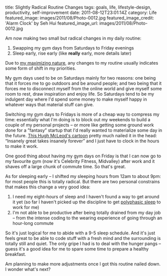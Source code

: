 title: Slightly Radical Routine Changes
tags: goals, life, lifestyle-design, productivity, self-improvement
date: 2011-08-12T23:01:14Z
category: Life
featured_image: images/2011/08/Photo-0012.jpg
featured_image_credit: 'Alarm Clock' by Seh Hui
featured_image_url: images/2011/08/Photo-0012.jpg

Am now making two small but radical changes in my daily routine:

1. Swapping my gym days from Saturdays to Friday evenings
2. Sleep early, rise early (like **really** early, more details later)

Due to [my maximizing nature]({filename}/blog/2010/personal-strength.md), any changes to my routine usually indicates some form of shift in my priorities.

My gym days used to be on Saturdays mainly for two reasons: one being that it forces me to go outdoors and be around people; and two being that it forces me to disconnect myself from the online world and give myself some room to rest, draw inspiration and enjoy life. So Saturdays tend to be my indulgent day where I'd spend some money to make myself happy in whatever ways that material stuff can give.

Switching my gym days to Fridays is more of a cheap way to compress my time: essentially what I'm doing is to block out my weekends to build a couple of my personal projects – or more like getting some ground work done for a ”fantasy” startup that I'd really wanted to materialize some day in the future. [This Hugh McLeod's cartoon][hugh] pretty much nailed it in the head: “Insanely great takes insanely forever” and I just have to clock in the hours to make it work.

One good thing about having my gym days on Friday is that I can now go to my favourite gym (now it's Celebrity Fitness, Midvalley) after work and it shaves off a large chunk of commute time. So that's great.

As for sleeping early – I shifted my sleeping hours from 12am to about 9pm: for most people this is totally radical. But there are two personal constrains that makes this change a very good idea:

1. I need my eight-hours of sleep and I haven't found a way to get around it yet (so far I haven't picked up the discipline to get [polyphasic sleep][sleep] to work for me)
2. I'm not able to be productive after being totally drained from my day job – from the intense coding to the wearing experience of going through an hour-long commute

So it's just logical for me to abide with a 9-5 sleep schedule. And it's just feels great to be able to code stuff with a fresh mind and the surrounding is totally still and quiet. The only gripe I had is to deal with the hunger pangs – guess it's a good idea for me to spare some time to prepare a healthy breakfast.

Am planning to make more adjustments once I got this routine nailed down. I wonder what's next?

[hugh]: http://us1.campaign-archive1.com/?u=028de8672d5f9a229f15e9edf&amp;id=f52f002be1&amp;e=9343d38371http://us1.campaign-archive1.com/?u=028de8672d5f9a229f15e9edf&amp;id=f52f002be1&amp;e=9343d38371
[sleep]: http://en.wikipedia.org/wiki/Polyphasic_sleep
